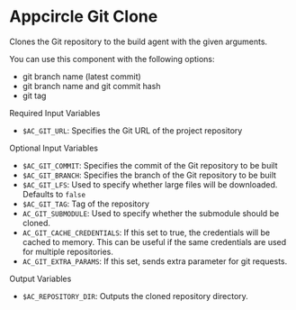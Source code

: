 # Appcircle Git Clone

Clones the Git repository to the build agent with the given arguments.

You can use this component with the following options:
- git branch name (latest commit)
- git branch name and git commit hash
- git tag

Required Input Variables
- `$AC_GIT_URL`: Specifies the Git URL of the project repository

Optional Input Variables
- `$AC_GIT_COMMIT`: Specifies the commit of the Git repository to be built
- `$AC_GIT_BRANCH`: Specifies the branch of the Git repository to be built
- `$AC_GIT_LFS`: Used to specify whether large files will be downloaded. Defaults to `false`
- `$AC_GIT_TAG`: Tag of the repository
- `AC_GIT_SUBMODULE`: Used to specify whether the submodule should be cloned.
- `AC_GIT_CACHE_CREDENTIALS`: If this set to true, the credentials will be cached to memory. This can be useful if the same credentials are used for multiple repositories.
- `AC_GIT_EXTRA_PARAMS`: If this set, sends extra parameter for git requests.

Output Variables
- `$AC_REPOSITORY_DIR`: Outputs the cloned repository directory.

